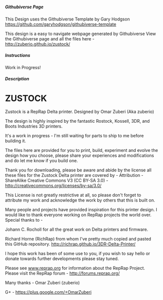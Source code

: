##### Githubiverse Page
This Design uses the Githubiverse Template by Gary Hodgson https://github.com/garyhodgson/githubiverse-template

This design is a easy to navigate webpage generated by Githubiverse
View the Githubiverse page and all the files here - 
http://zuberio.github.io/zustock/

##### Instructions

Work in Progress!

##### Description
ZUSTOCK
===

Zustock is a RepRap Delta printer. Designed by Omar Zuberi (Aka zuberio)

The design is highly inspired by the fantastic Rostock, Kossell, 3DR, and Boots Industries 3D printers.

It's a work in progress - I'm still waiting for parts to ship to me before building it.

The files here are provided for you to print, build, experiment and evolve the design how you choose, please share your experiences and modifications and do let me know if you build one.

Thank you for downloading, please be aware and abide by the license all these files for the Zustock Delta printer are covered by - 
Attribution - ShareAlike Creative Commons V3 (CC BY-SA 3.0) - http://creativecommons.org/licenses/by-sa/3.0/

This License is not greatly restrictive at all, so please don't forget to attribute my work and acknowledge the work by others that this is built on.

Many people and projects have provided inspiration for this printer design. I would like to thank everyone working on RepRap projects the world over. 
Special thanks to - 

Johann C. Rocholl for all the great work on Delta printers and firmware.

Richard Horne (RichRap) from whom I've pretty much copied and pasted this GitHub repository. http://richrap.github.io/3DR-Delta-Printer/

I hope this work has been of some use to you, if you wish to say hello or donate towards further developments please stay tuned.

Please see www.reprap.org for information about the RepRap Project.
Please visit the RepRap forum - http://forums.reprap.org/

Many thanks - Omar Zuberi (zuberio)

G+ - https://plus.google.com/+OmarZuberi
